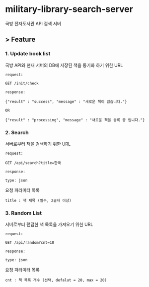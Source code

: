 # military-library-search-server
국방 전자도서관 API 검색 서버


## > Feature

### 1. Update book list

국방 API와 현재 서버의 DB에 저장된 책을 동기화 하기 위한 URL

```
request:

GET /init/check

response:

{"result" : "success", "message" : "새로운 책이 없습니다."}

OR

{"result" : "processing", "message" : "새로운 책을 등록 중 입니다."}

```

### 2. Search

서버로부터 책을 검색하기 위한 URL

```
request:

GET /api/search?title=한국

response:

type: json
```

요청 파라미터 목록

```
title : 책 제목 (필수, 2글자 이상)
```

### 3. Random List

서버로부터 랜덤한 책 목록을 가져오기 위한 URL

```
request:

GET /api/random?cnt=10

response:

type: json
```

요청 파라미터 목록

```
cnt : 책 목록 개수 (선택, defalut = 20, max = 20)
```
